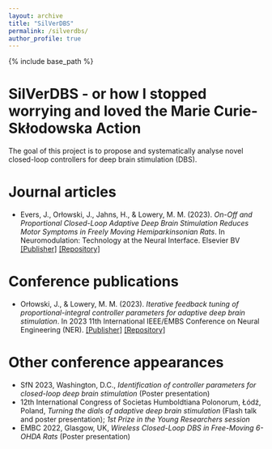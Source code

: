 ```yaml
---
layout: archive
title: "SilVerDBS"
permalink: /silverdbs/
author_profile: true
---
```


{% include base_path %}

SilVerDBS - or how I stopped worrying and loved the Marie Curie-Skłodowska Action
=====
The goal of this project is to propose and systematically analyse novel closed-loop controllers for deep brain stimulation (DBS).

Journal articles
=====
* Evers, J., Orłowski, J., Jahns, H., & Lowery, M. M. (2023). *On-Off and Proportional Closed-Loop Adaptive Deep Brain Stimulation Reduces Motor Symptoms in Freely Moving Hemiparkinsonian Rats*. In Neuromodulation: Technology at the Neural Interface. Elsevier BV <a href="https://doi.org/10.1016/j.neurom.2023.03.018">[Publisher]</a> <a href="http://hdl.handle.net/10197/26085">[Repository]</a>


Conference publications
=====
* Orłowski, J., & Lowery, M. M. (2023). *Iterative feedback tuning of proportional-integral controller parameters for adaptive deep brain stimulation*. In 2023 11th International IEEE/EMBS Conference on Neural Engineering (NER). <a href="https://doi.org/10.1109/NER52421.2023.10123714">[Publisher]</a> <a href="http://hdl.handle.net/10197/26084">[Repository]</a>


Other conference appearances
====
* SfN 2023, Washington, D.C., *Identification of controller parameters for closed-loop deep brain stimulation* (Poster presentation)
* 12th International Congress of Societas Humboldtiana Polonorum, Łódź, Poland, *Turning the dials of adaptive deep brain stimulation* (Flash talk and poster presentation); *1st Prize in the Young Researchers session*
* EMBC 2022, Glasgow, UK, *Wireless Closed-Loop DBS in Free-Moving 6-OHDA Rats* (Poster presentation)
